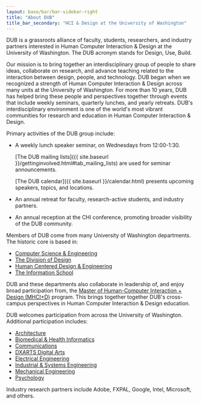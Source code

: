 ```yaml
---
layout: base/bar/bar-sidebar-right
title: "About DUB"
title_bar_secondary: "HCI & Design at the University of Washington"
---
```


DUB is a grassroots alliance of faculty, students, researchers, and
industry partners interested in Human Computer Interaction & Design at the 
University of Washington. The DUB acronym stands for Design, Use, Build. 

Our mission is to bring together an interdisciplinary group of people to share ideas, 
collaborate on research, and advance teaching related to the interaction between design, people, and technology. 
DUB began when we recognized a strength of Human Computer Interaction & Design across many units at the University of Washington. 
For more than 10 years, DUB has helped bring these people and perspectives together
through events that include weekly seminars, quarterly lunches, and yearly retreats.
DUB's interdisciplinary environment is one of the world's 
most vibrant communities for research and education in Human Computer Interaction & Design.

Primary activities of the DUB group include: 

- A weekly lunch speaker seminar, on Wednesdays from 12:00-1:30. 

  [The DUB mailing lists]({{ site.baseurl }}/gettinginvolved.html#tab_mailing_lists) are used for seminar announcements.
  
  [The DUB calendar]({{ site.baseurl }}/calendar.html) presents upcoming speakers, topics, and locations.
- An annual retreat for faculty, research-active students, and industry partners.
- An annual reception at the CHI conference, promoting broader visibility of the DUB community.

Members of DUB come from many University of Washington departments. The historic core is based in:

- [Computer Science & Engineering](http://www.cs.washington.edu) 
- [The Division of Design](http://art.washington.edu/design)
- [Human Centered Design & Engineering](http://www.hcde.washington.edu) 
- [The Information School](http://ischool.uw.edu)

DUB and these departments also collaborate in leadership of, and enjoy broad participation from, 
the [Master of Human-Computer Interaction + Design (MHCI+D)](http://mhcid.washington.edu) program.
This brings together together DUB's cross-campus perspectives in Human Computer Interaction & Design education.

DUB welcomes participation from across the University of Washington. Additional participation includes:

- [Architecture](http://arch.be.washington.edu/)
- [Biomedical & Health Informatics](http://www.bhi.washington.edu)
- [Communications](http://www.com.washington.edu/)
- [DXARTS Digital Arts](http://dxarts.washington.edu)
- [Electrical Engineering](http://www.ee.washington.edu/) 
- [Industrial & Systems Engineering](http://depts.washington.edu/ie/)
- [Mechanical Engineering](http://www.me.washington.edu/)
- [Psychology](http://www.psych.uw.edu/)
 
Industry research partners include Adobe, FXPAL, Google, Intel, Microsoft, and others.
